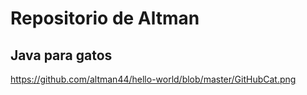 # Repositorio de Altman
## Java para gatos

https://github.com/altman44/hello-world/blob/master/GitHubCat.png
